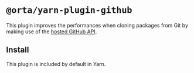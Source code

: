 # `@orta/yarn-plugin-github`

This plugin improves the performances when cloning packages from Git by making use of the [hosted GitHub API](https://stackoverflow.com/a/6466993/880703).

## Install

This plugin is included by default in Yarn.
